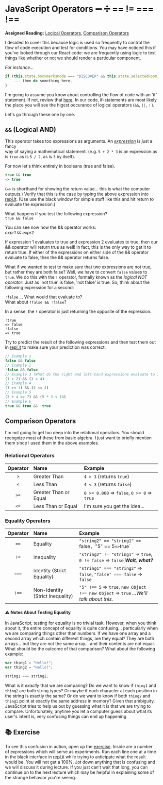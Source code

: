 # JavaScript Operators :heavy_minus_sign: :heavy_division_sign: **== != === !==**
**Assigned Reading:** [Logical Operators](https://developer.mozilla.org/en-US/docs/Web/JavaScript/Reference/Operators/Logical_Operators), [Comparison Operators](https://developer.mozilla.org/en-US/docs/Web/JavaScript/Reference/Operators/Comparison_Operators#Identity)

I decided to cover this because logic is used so frequently to control the flow of code execution and test for conditions.  You may have noticed this if you've looked through our React code: we are frequently using logic to test things like whether or not we should render a particular component.

_For instance..._

```JavaScript
if (this.state.bookmarksMode === "DISCOVER" && this.state.selectedRoomItem) {
    ... then do something here.
}
```

I'm going to assume you know about controlling the flow of code with an 'if' statement.  If not, review that [here](https://developer.mozilla.org/en-US/docs/Web/JavaScript/Reference/Statements/if...else).  In our code, if-statements are most likely the place you will see the higest occurance of logical operators (`&&`, `||`, `!` ).

Let's go through these one by one.

## `&&` (Logical AND)
This operator takes too expressions as arguments.  An [_expression_](https://en.wikipedia.org/wiki/Expression_(mathematics)) is just a fancy<br>way of saying a mathematical statement.  (e.g. `5 + 2 * 3` is an expression as<br>is `true` as is `5 / 2`, as is `3` by itself).

For now let's think entirely in booleans (true and false).

```JavaScript
true && true
=> true
```

(`=>` is shorthand for showing the return value... this is what the computer outputs.)  Verify that this is the case by typing the above expression into [repl.it](https://repl.it/languages/javascript).  (Use use the black window for simple stuff like this and hit return to evaluate the expression.)

What happens if you test the following expression?<br>`true && false`

You can see now how the && operator works:<br>_expr1_ `&&` _expr2_

If expression 1 evaluates to true and expression 2 evaluates to true, then our && operator will return true as well!  In fact, this is the only way to get it to return true.  If either of the expressions on either side of the && operator evaluate to false, then the && operator returns false.

What if we wanted to test to make sure that two expressions are not true, but rather they are both false?  Well, we have to convert `false` values to `true`.  We do this with the `!` operator, formally known as the _logical NOT operator_.  Just as 'not true' is false, 'not false' is true.  So, think about the following expression for a second:

`!false` ... What would that evaluate to?<br>What about `!false && !false`?

In a sense, the `!` operator is just returning the opposite of the expression.

```
!true
=> false
!false
=> true
```

Try to predict the result of the following expressions and then test them out in [repl.it](https://repl.it/languages/javascript) to make sure your prediction was correct.

```JavaScript
// Example 1
false && false
// Example 2
!false && false
// Example 3 (What do the right and left-hand expressions evaluate to individually?)
(1 > 2) && (3 < 4)
// Example 4
(1 >= 1) && (4 <= 4)
// Example 5
(3 + 4 == 7) && (5 * 3 < 14)
// Example 6
true && true && !true
```

## Comparison Operators
I'm not going to get too deep into the relational operators.  You should recognize most of these from basic algebra.  I just want to briefly mention them since I used them in the above examples.

### Relational Operators

Operator | Name                  | Example
:------: | :-------------------- | :------------------------------------------
`>`      | Greater Than          | `4 > 3` (returns `true`)
`<`      | Less Than             | `4 < 3` (returns `false`)
`>=`     | Greater Than or Equal | `0 >= 0.000` => `false`, `0 >= 0` => `true`
`<=`     | Less Than or Equal    | I'm sure you get the idea...

### Equality Operators

Operator | Name                             | Example
:------: | :------------------------------- | :---------------------------------------------------------------------------------------
`==`     | Equality                         | `"string2" == "string1" => `false`, `"5" == 5` => `true`
`!=`     | Inequality                       | `"string2" != "string1"` => `true`, `0 != false` => `false` ***Wait, what?***
`===`    | Identity (Strict Equality)       | `"string1" === "string2"` => `false`, `"false" === false` => `false`
`!==`    | Non-Identity (Strict Inequality) | `"5" !== 5` => `true`, `new Object !== new Object` => `true` *...We'll talk about this.*

#### :warning: Notes About Testing Equality
In JavaScript, testing for equality is no trivial task.  However, when you think about it, the entire concept of equality is quite confusing... particularly when we are comparing things other than numbers.  If we have one array and a second array which contain different things, are they equal?  They are both arrays... but they are not the same array... and their contents are not equal.  What should be the outcome of that comparison?  What about the following example:

```javascript
var thing1 = "Hello!";
var thing2 = "Hello!";

string1 === string2;
```

What is it _exactly_ that we are comparing?  Do we want to know if `thing1` and `thing2` are both string types?  Or maybe if each character at each position in the string is exactly the same?  Or do we want to know if both `thing2` and `thing1` point at exactly the same address in memory?  Given that ambiguity, JavaScript tries to help us out by guessing what it is that we are trying to compare.  Unfortunately, anytime you let a computer guess about what its user's intent is, very confusing things can end up happening.

## :books: Exercise
To see this confusion in action, open up the [exercise](https://github.com/johnochs/Learning-JS/tree/master/logic/exercises/operators.js).  Inside are a number of expressions which will serve as experiments.  Run each line one at a time in the black interface in [repl.it](http://repl.it/languages/javascript) while trying to anticipate what the result would be.  You will not get a 100%.  Jot down anything that is confusing and we will discuss it during lecture.  If you just can't wait that long, you can continue on to the next lecture which may be helpful in explaining some of the strange behavior you're seeing.
